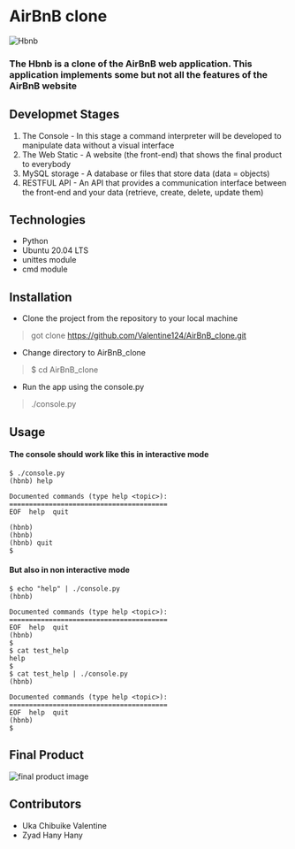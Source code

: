 # AirBnB clone

![Hbnb](https://s3.amazonaws.com/alx-intranet.hbtn.io/uploads/medias/2018/6/65f4a1dd9c51265f49d0.png?X-Amz-Algorithm=AWS4-HMAC-SHA256&X-Amz-Credential=AKIARDDGGGOUSBVO6H7D%2F20231205%2Fus-east-1%2Fs3%2Faws4_request&X-Amz-Date=20231205T214926Z&X-Amz-Expires=86400&X-Amz-SignedHeaders=host&X-Amz-Signature=ba160e98823fec848676dafe0f4d81f400aac3c0a6b9087fc022def26c73befb)

### The Hbnb is a clone of the AirBnB web application. This application implements some but not all the features of the AirBnB website

## Developmet Stages
1. The Console
        - In this stage a command interpreter will be developed to manipulate data without a visual interface
2. The Web Static
        - A website (the front-end) that shows the final product to everybody
3. MySQL storage
        - A database or files that store data (data = objects)
4. RESTFUL API
        - An API that provides a communication interface between the front-end and your data (retrieve, create, delete, update them)

## Technologies
- Python
- Ubuntu 20.04 LTS
- unittes module
- cmd module

## Installation
- Clone the project from the repository to your local machine
> got clone https://github.com/Valentine124/AirBnB_clone.git
- Change directory to AirBnB_clone
> $ cd AirBnB_clone
- Run the app using the console.py
> ./console.py

## Usage
#### The console should work like this in interactive mode
```
$ ./console.py
(hbnb) help

Documented commands (type help <topic>):
========================================
EOF  help  quit

(hbnb)
(hbnb)
(hbnb) quit
$
```
#### But also in non interactive mode
```
$ echo "help" | ./console.py
(hbnb)

Documented commands (type help <topic>):
========================================
EOF  help  quit
(hbnb)
$
$ cat test_help
help
$
$ cat test_help | ./console.py
(hbnb)

Documented commands (type help <topic>):
========================================
EOF  help  quit
(hbnb)
$
```

## Final Product
![final product image](https://s3.amazonaws.com/alx-intranet.hbtn.io/uploads/medias/2020/9/fe2e3e7701dec72ce612472dab9bb55fe0e9f6d4.png?X-Amz-Algorithm=AWS4-HMAC-SHA256&X-Amz-Credential=AKIARDDGGGOUSBVO6H7D%2F20231206%2Fus-east-1%2Fs3%2Faws4_request&X-Amz-Date=20231206T052759Z&X-Amz-Expires=86400&X-Amz-SignedHeaders=host&X-Amz-Signature=fbacb526792473e1e3e883e91997b857d9467acb7a1196a92b58980464b63adc)

## Contributors
- Uka Chibuike Valentine
- Zyad Hany Hany
